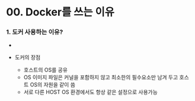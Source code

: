 # 00. Docker를 쓰는 이유

### 1. 도커 사용하는 이유?

- 

- 도커의 장점 
  - 호스트의 OS를 공유
  - OS 이미지 파일은 커널을 포함하지 않고 최소한의 필수요소만 남겨 두고 호스트 OS의 자원을 같이 씀
  - 서로 다른 HOST OS 환경에서도 항상 같은 설정으로 사용가능
